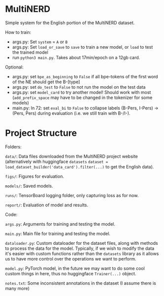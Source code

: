 # MultiNERD
Simple system for the English portion of the MultiNERD dataset.

How to train:
* args.py: Set ``system`` = ``A`` or ``B``
* args.py: Set ``load_or_save`` to ``save`` to train a new model, or ``load`` to test the trained model
* run ``python3 main.py``. Takes about 17min/epoch on a 12gb card.

Optional:
* args.py: set ``bpe_as_beginning`` to ``False`` if all bpe-tokens of the first word of the NE should get the B-[type]
* args.py: set ``do_test`` to ``False`` to not run the model on the test data
* args.py: set ``model_card`` to try another model! Should work with most (``add_prefix_space`` may have to be changed in the tokenizer for some models)
* main.py: ln 72: set ``eval_bi`` to ``False`` to collapse labels (B-Pers, I-Pers) -> (Pers, Pers) during evaluation (i.e. we still train with B-/I-).


# Project Structure

Folders:

``data/``: Data files downloaded from the MultiNERD project website (alternatively with huggingface ``datasets`` ``dataset = load_dataset_builder('data_card').filter(...)`` to get the English data).

``figs/``: Figures for evaluation.

``models/``: Saved models.

``runs/``: TensorBoard logging folder, only capturing loss as for now.

``report/``: Evaluation of model and results.

Code:

``args.py``: Arguments for training and testing the model.

``main.py``: Main file for training and testing the model.

``dataloader.py``: Custom dataloader for the dataset files, along with methods to process the data for the model. Typically, if we wish to modify the data it's easier with custom functions rather than the ``datasets`` library as it allows us to have more control over the operations we want to perform. 

``model.py``: PyTorch model, in the future we may want to do some cool custom things in here, thus no huggingface ``Trainer(...)`` object.

``notes.txt``: Some inconsistent annotations in the dataset (I assume there is many more)

